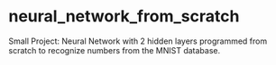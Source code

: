 # neural_network_from_scratch
Small Project: Neural Network with 2 hidden layers programmed from scratch to recognize numbers from the MNIST database.
